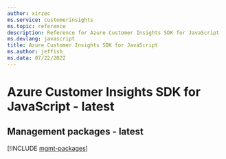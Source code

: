 ```yaml
---
author: xirzec
ms.service: customerinsights
ms.topic: reference
description: Reference for Azure Customer Insights SDK for JavaScript
ms.devlang: javascript
title: Azure Customer Insights SDK for JavaScript
ms.author: jeffish
ms.data: 07/22/2022
---
```

# Azure Customer Insights SDK for JavaScript - latest

## Management packages - latest
[!INCLUDE [mgmt-packages](customer-insights-mgmt-index.md)]